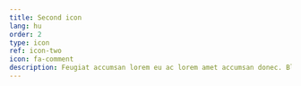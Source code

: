 ```yaml
---
title: Second icon
lang: hu
order: 2
type: icon
ref: icon-two
icon: fa-comment
description: Feugiat accumsan lorem eu ac lorem amet accumsan donec. Blandit orci porttitor.
---
```

